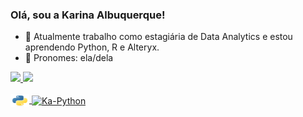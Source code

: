 ### Olá, sou a Karina Albuquerque!

- 🔭 Atualmente trabalho como estagiária de Data Analytics e estou aprendendo Python, R e Alteryx.
- 👯 Pronomes: ela/dela


<div>
  <a href="https://github.com/kaaafee">
  <img height="120em" src="https://github-readme-stats.vercel.app/api?username=kaaafee&show_icons=true&theme=dracula&include_all_commits=true&count_private=true"/>
  <img height="120em" src="https://github-readme-stats.vercel.app/api/top-langs/?username=kaaafee&layout=compact&langs_count=7&theme=dracula"/>
</div>
<div style="display: inline_block"><br>
  <img align="center" alt="Ka-Python" height="20" width="30" src="https://raw.githubusercontent.com/devicons/devicon/master/icons/python/python-original.svg">
  <img align="center" alt="Ka-Python" height="20" width="30" src=https://cdn.jsdelivr.net/gh/devicons/devicon/icons/r/r-original.svg>

